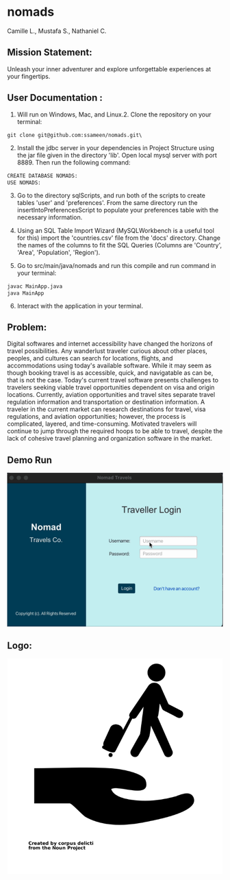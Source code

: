 # nomads

Camille L., Mustafa S., Nathaniel C.

## Mission Statement:

Unleash your inner adventurer and explore unforgettable experiences at your fingertips.

## User Documentation :

1. Will run on Windows, Mac, and Linux.2. Clone the repository on your terminal:

```
git clone git@github.com:ssameen/nomads.git\
```
2. Install the jdbc server in your dependencies in Project Structure using the jar file given in the directory 'lib'. 
Open local mysql server with port 8889.
Then run the following command:
```
CREATE DATABASE NOMADS:
USE NOMADS:
```

3. Go to the directory sqlScripts, and run both of the scripts to create
tables 'user' and 'preferences'. From the same directory run the insertIntoPreferencesScript
to populate your preferences table with the necessary information.

4. Using an SQL Table Import Wizard (MySQLWorkbench is a useful tool for this) import the 'countries.csv' file from
the 'docs' directory. Change the names of the columns to fit the SQL Queries (Columns are
'Country', 'Area', 'Population', 'Region').

5. Go to src/main/java/nomads and run this compile and run command in your terminal:

```
javac MainApp.java
java MainApp
```

6. Interact with the application in your terminal.

## Problem:

Digital softwares and internet accessibility have changed the horizons of travel possibilities. Any wanderlust traveler
curious about other places, peoples, and cultures can search for locations, flights, and accommodations using today's
available software. While it may seem as though booking travel is as accessible, quick, and navigatable as can be, that
is not the case. Today's current travel software presents challenges to travelers seeking viable travel opportunities
dependent on visa and origin locations. Currently, aviation opportunities and travel sites separate travel regulation
information and transportation or destination information. A traveler in the current market can research destinations
for travel, visa regulations, and aviation opportunities; however, the process is complicated, layered, and
time-consuming. Motivated travelers will continue to jump through the required hoops to be able to travel, despite the
lack of cohesive travel planning and organization software in the market.

## Demo Run

![DEMO RUN](images/demo_recording.gif)

## Logo:

![LOGO](images/logo.png)
